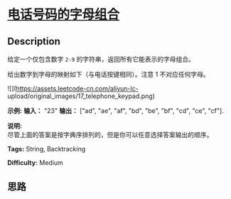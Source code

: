 # [电话号码的字母组合][title]

## Description

给定一个仅包含数字 `2-9` 的字符串，返回所有它能表示的字母组合。

给出数字到字母的映射如下（与电话按键相同）。注意 1 不对应任何字母。

![](https://assets.leetcode-cn.com/aliyun-lc-
upload/original_images/17_telephone_keypad.png)

**示例:**
            **输入：** "23"    **输出：** ["ad", "ae", "af", "bd", "be", "bf", "cd", "ce", "cf"].    

**说明:**  
尽管上面的答案是按字典序排列的，但是你可以任意选择答案输出的顺序。


**Tags:** String, Backtracking

**Difficulty:** Medium

## 思路

[title]: https://leetcode-cn.com/problems/letter-combinations-of-a-phone-number
